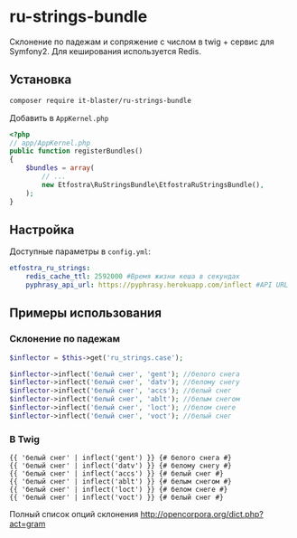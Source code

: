 # ru-strings-bundle
Склонение по падежам и сопряжение с числом в twig + сервис для Symfony2. Для кеширования используется Redis.


## Установка
``` bash
composer require it-blaster/ru-strings-bundle
```

Добавить в `AppKernel.php`
``` php
<?php
// app/AppKernel.php
public function registerBundles()
{
    $bundles = array(
        // ...
        new Etfostra\RuStringsBundle\EtfostraRuStringsBundle(),
    );
}
```

## Настройка
Доступные параметры в `config.yml`:
``` yaml
etfostra_ru_strings:
    redis_cache_ttl: 2592000 #Время жизни кеша в секундах
    pyphrasy_api_url: https://pyphrasy.herokuapp.com/inflect #API URL 
```

## Примеры использования
### Склонение по падежам
``` php
$inflector = $this->get('ru_strings.case');

$inflector->inflect('белый снег', 'gent'); //белого снега
$inflector->inflect('белый снег', 'datv'); //белому снегу
$inflector->inflect('белый снег', 'accs'); //белый снег
$inflector->inflect('белый снег', 'ablt'); //белым снегом
$inflector->inflect('белый снег', 'loct'); //белом снеге
$inflector->inflect('белый снег', 'voct'); //белый снег
```

### В Twig
``` twig
{{ 'белый снег' | inflect('gent') }} {# белого снега #}
{{ 'белый снег' | inflect('datv') }} {# белому снегу #}
{{ 'белый снег' | inflect('accs') }} {# белый снег #}
{{ 'белый снег' | inflect('ablt') }} {# белым снегом #}
{{ 'белый снег' | inflect('loct') }} {# белом снеге #}
{{ 'белый снег' | inflect('voct') }} {# белый снег #}
```

Полный список опций склонения http://opencorpora.org/dict.php?act=gram